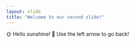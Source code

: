 ```yaml
---
layout: slide
title: "Welcome to our second slide!"
---
```

:sun_with_face: Hello sunshine! :sunrise_over_mountains:
Use the left arrow to go back!
